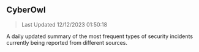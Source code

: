 ## CyberOwl 
> Last Updated 12/12/2023 01:50:18 


A daily updated summary of the most frequent types of security incidents currently being reported from different sources.

